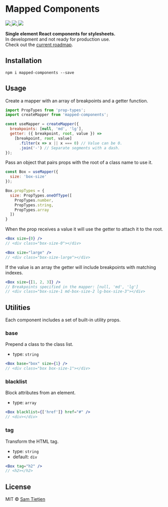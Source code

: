 # Mapped Components

<p>
  <a href="https://www.npmjs.com/package/mapped-components">
    <img src="https://img.shields.io/badge/npm-v0.1.2-black.svg">
  </a>
  <a href="https://nodejs.org/api/documentation.html#documentation_stability_index">
    <img src="https://img.shields.io/badge/stability-experimental-black.svg">
  </a>
  <a href="https://opensource.org/licenses/MIT">
    <img src="https://img.shields.io/badge/license-MIT-black.svg">
  </a>
</p>

**Single element React components for stylesheets.**  
In development and not ready for production use.  
Check out the [current roadmap](../../#roadmap).  

## Installation
```shell
npm i mapped-components --save
```

## Usage

Create a mapper with an array of breakpoints and a getter function.

```jsx
import PropTypes from 'prop-types';
import createMapper from 'mapped-components';

const useMapper = createMapper({
  breakpoints: [null, 'md', 'lg'],
  getter: ({ breakpoint, root, value }) =>
    [breakpoint, root, value]
      .filter(x => x || x === 0) // Value can be 0.
      .join('-') // Separate segments with a dash.
});
```

Pass an object that pairs props with the root of a class name to use it.

```jsx
const Box = useMapper({
  size: 'box-size'
});

Box.propTypes = {
  size: PropTypes.oneOfType([
    PropTypes.number,
    PropTypes.string,
    PropTypes.array
  ])
}
```

When the prop receives a value it will use the getter to attach it to the root.

```jsx
<Box size={0} />
// <div class="box-size-0"></div>

<Box size="large" />
// <div class="box-size-large"></div>
```

If the value is an array the getter will include breakpoints with matching indexes.

```jsx
<Box size={[1, 2, 3]} />
// Breakpoints specified in the mapper: [null, 'md', 'lg']
// <div class="box-size-1 md-box-size-2 lg-box-size-3"></div>
```

## Utilities
Each component includes a set of built-in utility props.  

### base
Prepend a class to the class list.
- type: `string`

```jsx
<Box base="box" size={1} /> 
// <div class="box box-size-1"></div>
```

### blacklist
Block attributes from an element.
- type: `array`

```jsx
<Box blacklist={['href']} href="#" /> 
// <div></div>
```

### tag
Transform the HTML tag.
- type: `string`
- default: `div`

```jsx
<Box tag="h2" /> 
// <h2></h2>
```

## License
MIT © [Sam Tietjen](https://samtietjen.com)